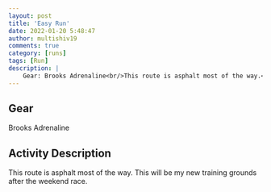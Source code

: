 ```yaml
---
layout: post
title: 'Easy Run'
date: 2022-01-20 5:48:47
author: multishiv19
comments: true
category: [runs]
tags: [Run]
description: |
    Gear: Brooks Adrenaline<br/>This route is asphalt most of the way.<br/>This will be my new training grounds after the weekend race. 
---
```


## Gear
Brooks Adrenaline

## Activity Description
This route is asphalt most of the way.
This will be my new training grounds after the weekend race. 


<div width='100%' class='strava-embed-placeholder' data-embed-type='activity' data-embed-id='6549428500'></div>
<script src='https://strava-embeds.com/embed.js'></script>
